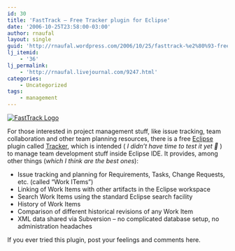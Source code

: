 ```yaml
---
id: 30
title: 'FastTrack – Free Tracker plugin for Eclipse'
date: '2006-10-25T23:58:00-03:00'
author: rnaufal
layout: single
guid: 'http://rnaufal.wordpress.com/2006/10/25/fasttrack-%e2%80%93-free-tracker-plugin-for-eclipse/'
lj_itemid:
    - '36'
lj_permalink:
    - 'http://rnaufal.livejournal.com/9247.html'
categories:
    - Uncategorized
tags:
    - management
---
```


[![FastTrack Logo](http://www.polarion.com/img/logos/ft_linkto_1.png)](http://www.polarion.com/fasttrack/index.php)

For those interested in project management stuff, like issue tracking, team collaboration and other team planning resources, there is a free [Eclipse](http://www.eclipse.org/) plugin called [Tracker](http://www.polarion.com/fasttrack/index.php), which is intended ( *I didn’t have time to test it yet 🙂* ) to manage team development stuff inside Eclipse IDE. It provides, among other things (*which I think are the best ones*):

- Issue tracking and planning for Requirements, Tasks, Change Requests, etc. (called “Work ITems”)
- Linking of Work Items with other artifacts in the Eclipse workspace
- Search Work Items using the standard Eclipse search facility
- History of Work Items
- Comparison of different historical revisions of any Work Item
- XML data shared via Subversion – no complicated database setup, no administration headaches

If you ever tried this plugin, post your feelings and comments here.